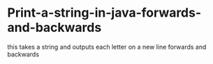 # Print-a-string-in-java-forwards-and-backwards
this takes a string and outputs each letter on a new line 
forwards and backwards
